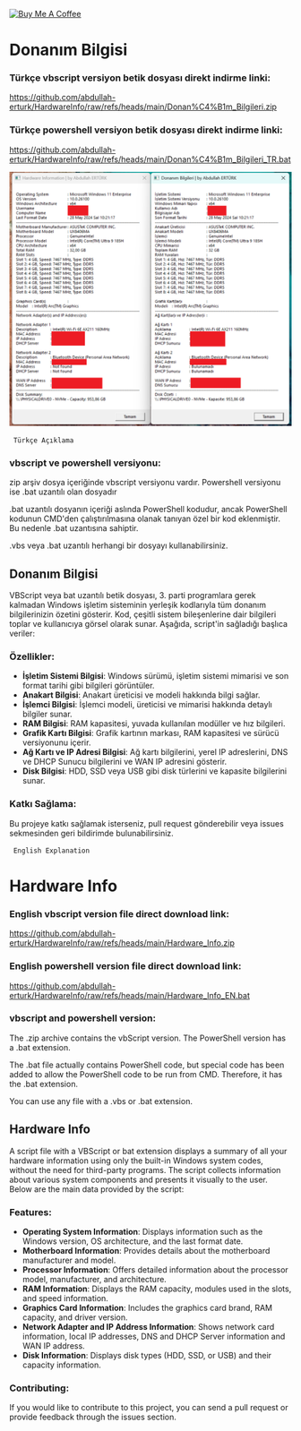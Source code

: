 <a href="https://buymeacoffee.com/abdullaherturk" target="_blank"><img src="https://cdn.buymeacoffee.com/buttons/v2/default-yellow.png" alt="Buy Me A Coffee" style="height: 60px !important;width: 217px !important;" ></a>

# Donanım Bilgisi

### Türkçe vbscript versiyon betik dosyası direkt indirme linki:
https://github.com/abdullah-erturk/HardwareInfo/raw/refs/heads/main/Donan%C4%B1m_Bilgileri.zip

### Türkçe powershell versiyon betik dosyası direkt indirme linki:
https://github.com/abdullah-erturk/HardwareInfo/raw/refs/heads/main/Donan%C4%B1m_Bilgileri_TR.bat

![sample](https://github.com/abdullah-erturk/HardwareInfo/blob/main/preview.png)

     Türkçe Açıklama

### vbscript ve powershell versiyonu:
zip arşiv dosya içeriğinde vbscript versiyonu vardır. Powershell versiyonu ise .bat uzantılı olan dosyadır

.bat uzantılı dosyanın içeriği aslında PowerShell kodudur, ancak PowerShell kodunun CMD'den çalıştırılmasına olanak tanıyan özel bir kod eklenmiştir. Bu nedenle .bat uzantısına sahiptir.

.vbs veya .bat uzantılı herhangi bir dosyayı kullanabilirsiniz.

## Donanım Bilgisi 
VBScript veya bat uzantılı betik dosyası,  3. parti programlara gerek kalmadan Windows işletim sisteminin yerleşik kodlarıyla tüm donanım bilgilerinizin özetini gösterir. Kod, çeşitli sistem bileşenlerine dair bilgileri toplar ve kullanıcıya görsel olarak sunar. Aşağıda, script'in sağladığı başlıca veriler:

### Özellikler:
- **İşletim Sistemi Bilgisi**: Windows sürümü, işletim sistemi mimarisi ve son format tarihi gibi bilgileri görüntüler.
- **Anakart Bilgisi**: Anakart üreticisi ve modeli hakkında bilgi sağlar.
- **İşlemci Bilgisi**: İşlemci modeli, üreticisi ve mimarisi hakkında detaylı bilgiler sunar.
- **RAM Bilgisi**: RAM kapasitesi, yuvada kullanılan modüller ve hız bilgileri.
- **Grafik Kartı Bilgisi**: Grafik kartının markası, RAM kapasitesi ve sürücü versiyonunu içerir.
- **Ağ Kartı ve IP Adresi Bilgisi**: Ağ kartı bilgilerini, yerel IP adreslerini, DNS ve DHCP Sunucu bilgilerini ve WAN IP adresini gösterir.
- **Disk Bilgisi**: HDD, SSD veya USB gibi disk türlerini ve kapasite bilgilerini sunar.

### Katkı Sağlama:
Bu projeye katkı sağlamak isterseniz, pull request gönderebilir veya issues sekmesinden geri bildirimde bulunabilirsiniz.


     English Explanation

# Hardware Info

### English vbscript version file direct download link:
https://github.com/abdullah-erturk/HardwareInfo/raw/refs/heads/main/Hardware_Info.zip

### English powershell version file direct download link:
https://github.com/abdullah-erturk/HardwareInfo/raw/refs/heads/main/Hardware_Info_EN.bat

### vbscript and powershell version:
The .zip archive contains the vbScript version. The PowerShell version has a .bat extension.

The .bat file actually contains PowerShell code, but special code has been added to allow the PowerShell code to be run from CMD. Therefore, it has the .bat extension.

You can use any file with a .vbs or .bat extension.  

## Hardware Info  
A script file with a VBScript or bat extension displays a summary of all your hardware information using only the built-in Windows system codes, without the need for third-party programs. The script collects information about various system components and presents it visually to the user. Below are the main data provided by the script:

### Features:
- **Operating System Information**: Displays information such as the Windows version, OS architecture, and the last format date.
- **Motherboard Information**: Provides details about the motherboard manufacturer and model.
- **Processor Information**: Offers detailed information about the processor model, manufacturer, and architecture.
- **RAM Information**: Displays the RAM capacity, modules used in the slots, and speed information.
- **Graphics Card Information**: Includes the graphics card brand, RAM capacity, and driver version.
- **Network Adapter and IP Address Information**: Shows network card information, local IP addresses, DNS and DHCP Server information and WAN IP address.
- **Disk Information**: Displays disk types (HDD, SSD, or USB) and their capacity information.

### Contributing:
If you would like to contribute to this project, you can send a pull request or provide feedback through the issues section.
